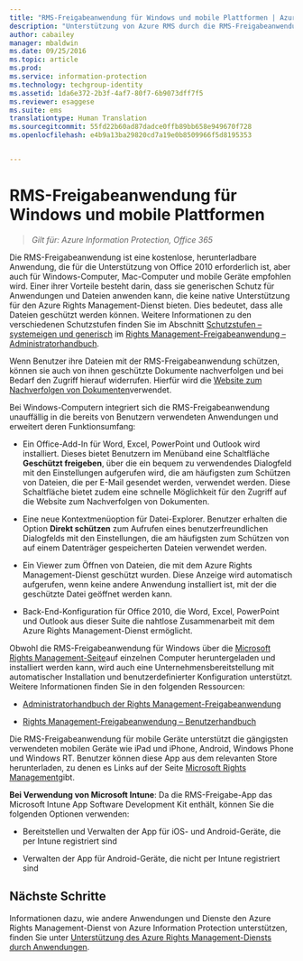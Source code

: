```yaml
---
title: "RMS-Freigabeanwendung für Windows und mobile Plattformen | Azure Information Protection"
description: "Unterstützung von Azure RMS durch die RMS-Freigabeanwendung als eine kostenlose, herunterladbare Anwendung, die für die Unterstützung von Office 2010 erforderlich ist, aber auch für Windows-Computer, Mac-Computer und mobile Geräte empfohlen wird."
author: cabailey
manager: mbaldwin
ms.date: 09/25/2016
ms.topic: article
ms.prod: 
ms.service: information-protection
ms.technology: techgroup-identity
ms.assetid: 1da6e372-2b3f-4af7-80f7-6b9073dff7f5
ms.reviewer: esaggese
ms.suite: ems
translationtype: Human Translation
ms.sourcegitcommit: 55fd22b60ad87dadce0ffb89bb658e949670f728
ms.openlocfilehash: e4b9a13ba29820cd7a19e0b8509966f5d8195353


---
```



# RMS-Freigabeanwendung für Windows und mobile Plattformen

>*Gilt für: Azure Information Protection, Office 365*

Die RMS-Freigabeanwendung ist eine kostenlose, herunterladbare Anwendung, die für die Unterstützung von Office 2010 erforderlich ist, aber auch für Windows-Computer, Mac-Computer und mobile Geräte empfohlen wird. Einer ihrer Vorteile besteht darin, dass sie generischen Schutz für Anwendungen und Dateien anwenden kann, die keine native Unterstützung für den Azure Rights Management-Dienst bieten. Dies bedeutet, dass alle Dateien geschützt werden können. Weitere Informationen zu den verschiedenen Schutzstufen finden Sie im Abschnitt [Schutzstufen – systemeigen und generisch](../rms-client/sharing-app-admin-guide-technical.md#levels-of-protection-native-and-generic) im [Rights Management-Freigabeanwendung – Administratorhandbuch](../rms-client/sharing-app-admin-guide.md).

Wenn Benutzer ihre Dateien mit der RMS-Freigabeanwendung schützen, können sie auch von ihnen geschützte Dokumente nachverfolgen und bei Bedarf den Zugriff hierauf widerrufen. Hierfür wird die [Website zum Nachverfolgen von Dokumenten](http://go.microsoft.com/fwlink/?LinkId=529562)verwendet.

Bei Windows-Computern integriert sich die RMS-Freigabeanwendung unauffällig in die bereits von Benutzern verwendeten Anwendungen und erweitert deren Funktionsumfang:

-   Ein Office-Add-In für Word, Excel, PowerPoint und Outlook wird installiert. Dieses bietet Benutzern im Menüband eine Schaltfläche **Geschützt freigeben**, über die ein bequem zu verwendendes Dialogfeld mit den Einstellungen aufgerufen wird, die am häufigsten zum Schützen von Dateien, die per E-Mail gesendet werden, verwendet werden. Diese Schaltfläche bietet zudem eine schnelle Möglichkeit für den Zugriff auf die Website zum Nachverfolgen von Dokumenten.

-   Eine neue Kontextmenüoption für Datei-Explorer. Benutzer erhalten die Option **Direkt schützen** zum Aufrufen eines benutzerfreundlichen Dialogfelds mit den Einstellungen, die am häufigsten zum Schützen von auf einem Datenträger gespeicherten Dateien verwendet werden.

-   Ein Viewer zum Öffnen von Dateien, die mit dem Azure Rights Management-Dienst geschützt wurden. Diese Anzeige wird automatisch aufgerufen, wenn keine andere Anwendung installiert ist, mit der die geschützte Datei geöffnet werden kann.

-   Back-End-Konfiguration für Office 2010, die Word, Excel, PowerPoint und Outlook aus dieser Suite die nahtlose Zusammenarbeit mit dem Azure Rights Management-Dienst ermöglicht.

Obwohl die RMS-Freigabeanwendung für Windows über die [Microsoft Rights Management-Seite](http://go.microsoft.com/fwlink/?LinkId=303970)auf einzelnen Computer heruntergeladen und installiert werden kann, wird auch eine Unternehmensbereitstellung mit automatischer Installation und benutzerdefinierter Konfiguration unterstützt. Weitere Informationen finden Sie in den folgenden Ressourcen:

-   [Administratorhandbuch der Rights Management-Freigabeanwendung](../rms-client/sharing-app-admin-guide.md)

-   [Rights Management-Freigabeanwendung – Benutzerhandbuch](../rms-client/sharing-app-user-guide.md)

Die RMS-Freigabeanwendung für mobile Geräte unterstützt die gängigsten verwendeten mobilen Geräte wie iPad und iPhone, Android, Windows Phone und Windows RT. Benutzer können diese App aus dem relevanten Store herunterladen, zu denen es Links auf der Seite [Microsoft Rights Management](http://go.microsoft.com/fwlink/?LinkId=303970)gibt.

**Bei Verwendung von Microsoft Intune**: Da die RMS-Freigabe-App das Microsoft Intune App Software Development Kit enthält, können Sie die folgenden Optionen verwenden:

-   Bereitstellen und Verwalten der App für iOS- und Android-Geräte, die per Intune registriert sind

-   Verwalten der App für Android-Geräte, die nicht per Intune registriert sind


## Nächste Schritte
Informationen dazu, wie andere Anwendungen und Dienste den Azure Rights Management-Dienst von Azure Information Protection unterstützen, finden Sie unter [Unterstützung des Azure Rights Management-Diensts durch Anwendungen](applications-support.md).




<!--HONumber=Sep16_HO4-->


